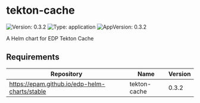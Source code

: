 # tekton-cache

![Version: 0.3.2](https://img.shields.io/badge/Version-0.3.2-informational?style=flat-square) ![Type: application](https://img.shields.io/badge/Type-application-informational?style=flat-square) ![AppVersion: 0.3.2](https://img.shields.io/badge/AppVersion-0.3.2-informational?style=flat-square)

A Helm chart for EDP Tekton Cache

## Requirements

| Repository | Name | Version |
|------------|------|---------|
| https://epam.github.io/edp-helm-charts/stable | tekton-cache | 0.3.2 |

